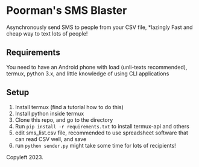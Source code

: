# Poorman's SMS Blaster
Asynchronously send SMS to people from your CSV file, *lazingly Fast and cheap way to text lots of people!

## Requirements
You need to have an Android phone with load (unli-texts recommended), termux, python 3.x, and little knowledge of using CLI applications


## Setup
1. Install termux (find a tutorial how to do this)
2. Install python inside termux
3. Clone this repo, and go to the directory
4. Run `pip install -r requirements.txt` to install termux-api and others
5. edit sms_list.csv file, recommended to use spreadsheet software that can read CSV well, and save
6. run `python sender.py` might take some time for lots of recipients! 


Copyleft 2023.
